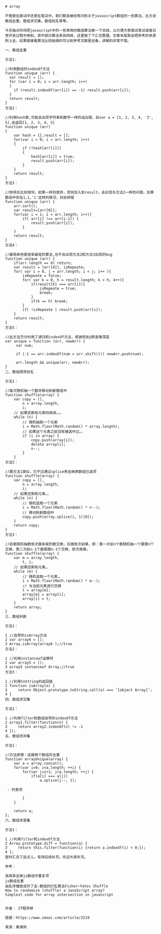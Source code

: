    # array

    不管是在面试中还是在笔试中，我们都会被经常问到关于javascript数组的一些算法，比方说数组去重、数组求交集、数组扰乱等等。

    今天抽点时间把javascript中的一些常用的数组算法做一下总结，以方便大家面试笔试或者日常开发过程中用到。其中部分算法来自网络，这里做了下汇总整理。文章末尾我会把参考的来源附上去，如果直接看算法比较枯燥的可以到参考文献里去看，讲解的非常不错。

    一、数组去重

    方法1:

    //利用数组的indexOf方法
    function unique (arr) {
      var result = []; 
      for (var i = 0; i < arr.length; i++)
      {
        if (result.indexOf(arr[i]) == -1) result.push(arr[i]);
      }
      return result;
    }
    方法2：

    //利用hash表,可能会出现字符串和数字一样的话出错，如var a = [1, 2, 3, 4, '3', 5],会返回[1, 2, 3, 4, 5]
    function unique (arr)
    {
        var hash = {},result = []; 
        for(var i = 0; i < arr.length; i++)
        {
            if (!hash[arr[i]]) 
            {
                hash[arr[i]] = true; 
                result.push(arr[i]); 
            }
        }
        return result;
    }
    方法3：

    //排序后比较相邻，如果一样则放弃，否则加入到result。会出现与方法2一样的问题，如果数组中存在1,1,'1'这样的情况，则会排错
    function unique (arr) {
        arr.sort();
        var result=[arr[0]];
        for(var i = 1; i < arr.length; i++){
            if( arr[i] !== arr[i-1]) {
                result.push(arr[i]);
            }
        }
        return result;
    }
    方法4：

    //最简单但是效率最低的算法,也不会出现方法2和方法3出现的bug
    function unique (arr) {
        if(arr.length == 0) return;
        var result = [arr[0]], isRepeate;
        for( var i = 0, j = arr.length; i < j; i++ ){
            isRepeate = false;
            for( var k = 0, h = result.length; k < h; k++){
                if(result[k] === arr[i]){
                    isRepeate = true;
                    break;
                }
                if(k == h) break;
            }
            if( !isRepeate ) result.push(arr[i]);
        }
        return result;
    }
    方法5：

    //此方法充分利用了递归和indexOf方法，感谢网友@真爱像深蓝
    var unique = function (arr, newArr) {
         var num;

         if (-1 == arr.indexOf(num = arr.shift())) newArr.push(num);

         arr.length && unique(arr, newArr);
    }
    二、数组顺序扰乱

    方法1：

    //每次随机抽一个数并移动到新数组中
    function shuffle(array) {
        var copy = [],
            n = array.length,
            i;
        // 如果还剩有元素则继续。。。
        while (n) {
            // 随机抽取一个元素
            i = Math.floor(Math.random() * array.length);
            // 如果这个元素之前没有被选中过。。
            if (i in array) {
                copy.push(array[i]);
                delete array[i];
                n--;
            }
        }
    方法2：

    //跟方法1类似，只不过通过splice来去掉原数组已选项
    function shuffle(array) {
        var copy = [],
            n = array.length,
            i;
        // 如果还剩有元素。。
        while (n) {
            // 随机选取一个元素
            i = Math.floor(Math.random() * n--);
            // 移动到新数组中
            copy.push(array.splice(i, 1)[0]);
        }
        return copy;
    }
    方法3：

    //前面随机抽数依次跟末尾的数交换，后面依次前移，即：第一次前n个数随机抽一个跟第n个交换，第二次前n-1个数跟第n-1个交换，依次类推。
    function shuffle(array) {
        var m = array.length,
            t, i;
        // 如果还剩有元素…
        while (m) {
            // 随机选取一个元素…
            i = Math.floor(Math.random() * m--);
            // 与当前元素进行交换
            t = array[m];
            array[m] = array[i];
            array[i] = t;
        }
        return array;
    }
    三、数组判断

    方法1：

    1 //自带的isArray方法
    2 var array6 = [];
    3 Array.isArray(array6 );//true
    方法2：

    1 //利用instanceof运算符
    2 var array5 = [];
    3 array5 instanceof Array;//true
    方法3：

    1 //利用toString的返回值
    2 function isArray(o) {
    3     return Object.prototype.toString.call(o) === ‘[object Array]‘;
    4 }
    四、数组求交集

    方法1：

    1 //利用filter和数组自带的indexOf方法
    2 array1.filter(function(n) {
    3     return array2.indexOf(n) != -1
    4 });
    五、数组求并集

    方法1：

    //方法原理：连接两个数组并去重
    function arrayUnique(array) {
        var a = array.concat();
        for(var i=0; i<a.length; ++i) {
            for(var j=i+1; j<a.length; ++j) {
                if(a[i] === a[j])
                    a.splice(j--, 1);

     - 列表项

            }
        }

        return a;
    };
    六、数组求差集

    方法1：

    1 //利用filter和indexOf方法
    2 Array.prototype.diff = function(a) {
    3     return this.filter(function(i) {return a.indexOf(i) < 0;});
    4 };
    暂时汇总了这点儿，有待后续补充。欢迎大家补充。

    参考：

    高效率去掉js数组中重复项
    js数组去重
    由乱序播放说开了去-数组的打乱算法Fisher–Yates Shuffle
    How to randomize (shuffle) a JavaScript array?
    Simplest code for array intersection in javascript


    作者： IT程序狮 

    链接：https://www.imooc.com/article/3219

    来源：慕课网

